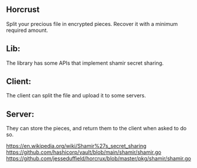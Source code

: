 ## Horcrust
Split your precious file in encrypted pieces. Recover it with a minimum required amount.



## Lib:
The library has some APIs that implement shamir secret sharing.

## Client:
The client can split the file and upload it to some servers.

## Server:
They can store the pieces, and return them to the client when asked to do so.


https://en.wikipedia.org/wiki/Shamir%27s_secret_sharing
https://github.com/hashicorp/vault/blob/main/shamir/shamir.go
https://github.com/jesseduffield/horcrux/blob/master/pkg/shamir/shamir.go


